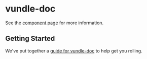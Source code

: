 vundle-doc
================

See the [component page](http://BradDenver.github.io/vundle-doc) for more information.

## Getting Started

We've put together a [guide for vundle-doc](http://www.polymer-project.org/docs/start/reusableelements.html) to help get you rolling.
